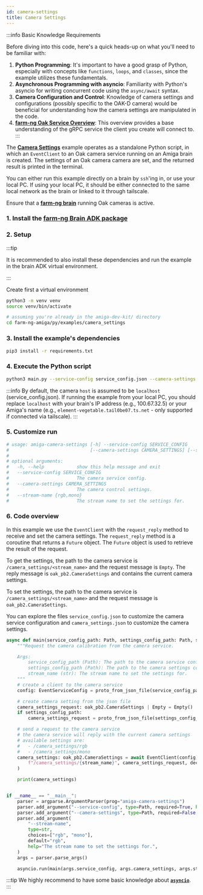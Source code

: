 ```yaml
---
id: camera-settings
title: Camera Settings
---
```


:::info Basic Knowledge Requirements

Before diving into this code, here's a quick heads-up on what you'll need to be familiar with:

1. **Python Programming**: It's important to have a good grasp of Python, especially with concepts
like `functions`, `loops`, and `classes`, since the example utilizes these fundamentals.
2. **Asynchronous Programming with asyncio**: Familiarity with Python's asyncio for writing concurrent
code using the `async/await` syntax.
3. **Camera Configuration and Control**: Knowledge of camera settings and configurations
(possibly specific to the OAK-D camera) would be beneficial for understanding how the camera
settings are manipulated in the code.
4. **[farm-ng Oak Service Overview](/docs/concepts/oak_service/)**:
This overview provides a base understanding of the gRPC service the client you create will connect to.
:::

The [**Camera Settings**](https://github.com/farm-ng/farm-ng-amiga/blob/main/py/examples/camera_settings/main.py)
 example operates as a standalone Python script,
in which an `EventClient` to an Oak camera service running on an Amiga brain is created.
The settings of an Oak camera camera are set,
and the returned result is printed in the terminal.

You can either run this example directly on a brain by `ssh`'ing in,
or use your local PC.
If using your local PC, it should be either connected to the same local network as the brain
or linked to it through tailscale.

Ensure that a [**farm-ng brain**](/docs/brain/) running Oak cameras is active.

### 1. Install the [farm-ng Brain ADK package](/docs/brain/brain-install)

### 2. Setup

:::tip

It is recommended to also install these dependencies and run the
example in the brain ADK virtual environment.

:::

Create first a virtual environment

```bash
python3 -m venv venv
source venv/bin/activate
```

```bash
# assuming you're already in the amiga-dev-kit/ directory
cd farm-ng-amiga/py/examples/camera_settings
```

### 3. Install the example's dependencies

```bash
pip3 install -r requirements.txt
```

### 4. Execute the Python script

```bash
python3 main.py --service-config service_config.json --camera-settings camera_settings.json
```

:::info
By default, the camera `host` is assumed to be `localhost` (service_config.json).
If running the example from your local PC, you should replace `localhost` with
your brain's IP address (e.g., 100.67.32.5) or your Amiga's name
(e.g., `element-vegetable.tail0be07.ts.net` - only supported if connected via tailscale).
:::

### 5. Customize run

```bash
# usage: amiga-camera-settings [-h] --service-config SERVICE_CONFIG
#                              [--camera-settings CAMERA_SETTINGS] [--stream-name {rgb,mono}]
#
# optional arguments:
#   -h, --help            show this help message and exit
#   --service-config SERVICE_CONFIG
#                         The camera service config.
#   --camera-settings CAMERA_SETTINGS
#                         The camera control settings.
#   --stream-name {rgb,mono}
#                         The stream name to set the settings for.
```

### 6. Code overview

In this example we use the `EventClient` with the `request_reply` method to receive and
set the camera settings. The `request_reply` method is a coroutine that returns a `Future` object.
The `Future` object is used to retrieve the result of the request.

To get the settings, the path to the camera service is
`/camera_settings/<stream_name>` and the request message is `Empty`.
The reply message is `oak_pb2.CameraSettings` and contains the current camera settings.

To set the settings, the path to the camera service is `/camera_settings/<stream_name>`
and the request message is `oak_pb2.CameraSettings`.

You can explore the files `service_config.json` to customize the camera service configuration
and `camera_settings.json` to customize the camera settings.

```python
async def main(service_config_path: Path, settings_config_path: Path, stream_name: str) -> None:
    """Request the camera calibration from the camera service.

    Args:
        service_config_path (Path): The path to the camera service config.
        settings_config_path (Path): The path to the camera settings config.
        stream_name (str): The stream name to set the settings for.
    """
    # create a client to the camera service
    config: EventServiceConfig = proto_from_json_file(service_config_path, EventServiceConfig())

    # create camera setting from the json file
    camera_settings_request: oak_pb2.CameraSettings | Empty = Empty()
    if settings_config_path:
        camera_settings_request = proto_from_json_file(settings_config_path, oak_pb2.CameraSettings())

    # send a request to the camera service
    # the camera service will reply with the current camera settings
    # available settings are:
    #   - /camera_settings/rgb
    #   - /camera_settings/mono
    camera_settings: oak_pb2.CameraSettings = await EventClient(config).request_reply(
        f"/camera_settings/{stream_name}", camera_settings_request, decode=True
    )

    print(camera_settings)


if __name__ == "__main__":
    parser = argparse.ArgumentParser(prog="amiga-camera-settings")
    parser.add_argument("--service-config", type=Path, required=True, help="The camera service config.")
    parser.add_argument("--camera-settings", type=Path, required=False, help="The camera control settings.")
    parser.add_argument(
        "--stream-name",
        type=str,
        choices=["rgb", "mono"],
        default="rgb",
        help="The stream name to set the settings for.",
    )
    args = parser.parse_args()

    asyncio.run(main(args.service_config, args.camera_settings, args.stream_name))
```

:::tip
We highly recommend to have some basic knowledge about
[**`asyncio`**](https://docs.python.org/3/library/asyncio.html).
:::
